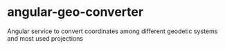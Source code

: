 # angular-geo-converter
Angular service to convert coordinates among different geodetic systems and most used projections
